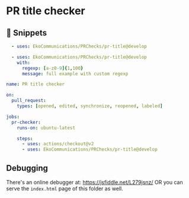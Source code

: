 # PR title checker

## 🍝 Snippets

```yaml
  - uses: EkoCommunications/PRChecks/pr-title@develop
```

```yaml
  - uses: EkoCommunications/PRChecks/pr-title@develop
    with:
      regexp: [a-z0-9]{1,100}
      message: full example with custom regexp
```

```yaml
name: PR title checker

on:
  pull_request:
    types: [opened, edited, synchronize, reopened, labeled]

jobs:
  pr-checker:
    runs-on: ubuntu-latest

    steps:
      - uses: actions/checkout@v2
      - uses: EkoCommunications/PRChecks/pr-title@develop
```

## Debugging

There's an online debugger at: https://jsfiddle.net/L279jsnz/ OR you can serve the `index.html` page of this folder as well.